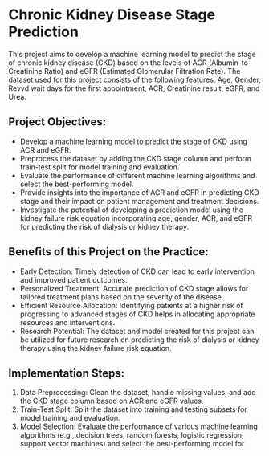 # Chronic Kidney Disease Stage Prediction

This project aims to develop a machine learning model to predict the stage of chronic kidney disease (CKD) based on the levels of ACR (Albumin-to-Creatinine Ratio) and eGFR (Estimated Glomerular Filtration Rate). The dataset used for this project consists of the following features: Age, Gender, Revvd wait days for the first appointment, ACR, Creatinine result, eGFR, and Urea.

## Project Objectives:
- Develop a machine learning model to predict the stage of CKD using ACR and eGFR.
- Preprocess the dataset by adding the CKD stage column and perform train-test split for model training and evaluation.
- Evaluate the performance of different machine learning algorithms and select the best-performing model.
- Provide insights into the importance of ACR and eGFR in predicting CKD stage and their impact on patient management and treatment decisions.
- Investigate the potential of developing a prediction model using the kidney failure risk equation incorporating age, gender, ACR, and eGFR for predicting the risk of dialysis or kidney therapy.

## Benefits of this Project on the Practice:
- Early Detection: Timely detection of CKD can lead to early intervention and improved patient outcomes.
- Personalized Treatment: Accurate prediction of CKD stage allows for tailored treatment plans based on the severity of the disease.
- Efficient Resource Allocation: Identifying patients at a higher risk of progressing to advanced stages of CKD helps in allocating appropriate resources and interventions.
- Research Potential: The dataset and model created for this project can be utilized for future research on predicting the risk of dialysis or kidney therapy using the kidney failure risk equation.

## Implementation Steps:
1. Data Preprocessing: Clean the dataset, handle missing values, and add the CKD stage column based on ACR and eGFR values.
2. Train-Test Split: Split the dataset into training and testing subsets for model training and evaluation.
3. Model Selection: Evaluate the performance of various machine learning algorithms (e.g., decision trees, random forests, logistic regression, support vector machines) and select the best-performing model for
